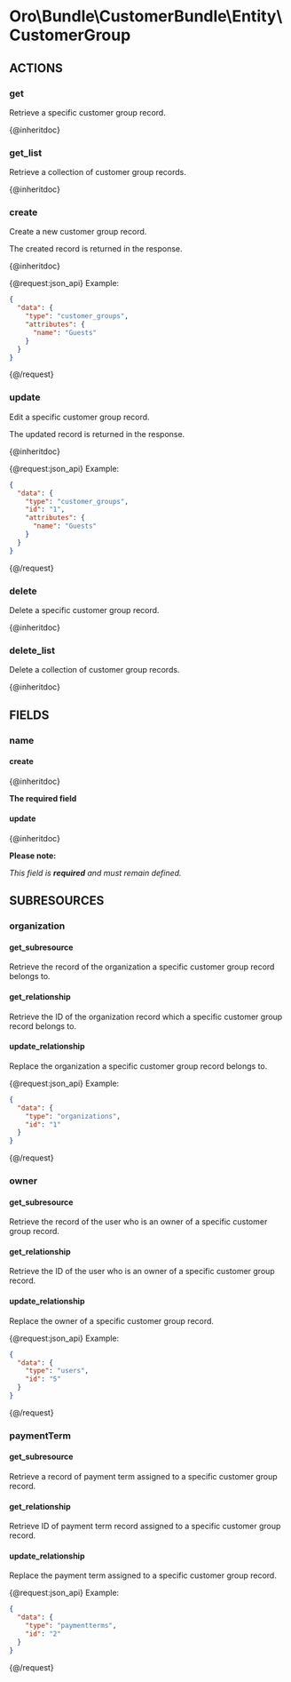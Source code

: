 # Oro\Bundle\CustomerBundle\Entity\CustomerGroup

## ACTIONS

### get

Retrieve a specific customer group record.

{@inheritdoc}

### get_list

Retrieve a collection of customer group records.

{@inheritdoc}

### create

Create a new customer group record.

The created record is returned in the response.

{@inheritdoc}

{@request:json_api}
Example:

```JSON
{
  "data": {
    "type": "customer_groups",
    "attributes": {
      "name": "Guests"
    }
  }
}
```
{@/request}

### update

Edit a specific customer group record.

The updated record is returned in the response.

{@inheritdoc}

{@request:json_api}
Example:

```JSON
{
  "data": {
    "type": "customer_groups",
    "id": "1",
    "attributes": {
      "name": "Guests"
    }
  }
}
```
{@/request}

### delete

Delete a specific customer group record.

{@inheritdoc}

### delete_list

Delete a collection of customer group records.

{@inheritdoc}

## FIELDS

### name

#### create

{@inheritdoc}

**The required field**

#### update

{@inheritdoc}

**Please note:**

*This field is **required** and must remain defined.*

## SUBRESOURCES

### organization

#### get_subresource

Retrieve the record of the organization a specific customer group record belongs to.

#### get_relationship

Retrieve the ID of the organization record which a specific customer group record belongs to.

#### update_relationship

Replace the organization a specific customer group record belongs to.

{@request:json_api}
Example:

```JSON
{
  "data": {
    "type": "organizations",
    "id": "1"
  }
}
```
{@/request}

### owner

#### get_subresource

Retrieve the record of the user who is an owner of a specific customer group record.

#### get_relationship

Retrieve the ID of the user who is an owner of a specific customer group record.

#### update_relationship

Replace the owner of a specific customer group record.

{@request:json_api}
Example:

```JSON
{
  "data": {
    "type": "users",
    "id": "5"
  }
}
```
{@/request}

### paymentTerm

#### get_subresource

Retrieve a record of payment term assigned to a specific customer group record.

#### get_relationship

Retrieve ID of payment term record assigned to a specific customer group record.

#### update_relationship

Replace the payment term assigned to a specific customer group record.

{@request:json_api}
Example:

```JSON
{
  "data": {
    "type": "paymentterms",
    "id": "2"
  }
}
```
{@/request}
